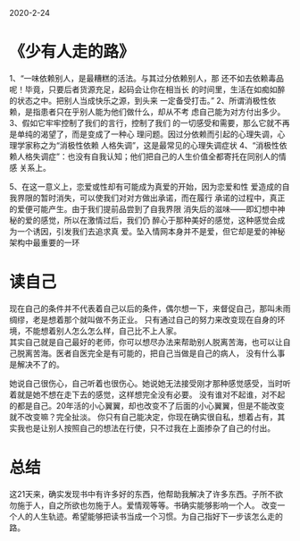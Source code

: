 2020-2-24

# 《少有人走的路》
1、“一味依赖别人，是最糟糕的活法。与其过分依赖别人，那 还不如去依赖毒品呢！毕竟，只要后者货源充足，起码会让你在相当长 的时间里，生活在如痴如醉的状态之中。把别人当成快乐之源，到头来 一定备受打击。”
2、所谓消极性依赖，是指患者只在乎别人能为他们做什么，却从不考 虑自己能为对方付出多少。
3、假如它牢牢控制了我们的言行，控制了我们 的一切感受和需要，那么它就不再是单纯的渴望了，而是变成了一种心 理问题。因过分依赖而引起的心理失调，心理学家称之为“消极性依赖 人格失调”，这是最常见的心理失调症状
4、“消极性依赖人格失调症”：也没有自我认知；他们把自己的人生价值全都寄托在同别人的情感 关系上。

5、在这一意义上，恋爱或性却有可能成为真爱的开始，因为恋爱和性 爱造成的自我界限的暂时消失，可以使我们对对方做出承诺，而在履行
承诺的过程中，真正的爱便可能产生。由于我们提前品尝到了自我界限 消失后的滋味——即幻想中神秘的爱的感觉，所以在激情过后，我们仍 醉心于那种美好的感觉，这种感觉会成为一个诱因，引发我们去追求真 爱。坠入情网本身并不是爱，但它却是爱的神秘架构中最重要的一环

# 读自己
现在自己的条件并不代表着自己以后的条件，偶尔想一下，来督促自己，那叫未雨绸缪，老是想着那个就叫做不务正业。
只有通过自己的努力来改变现在自身的环境，不能想着别人怎么怎么样，自己比不上人家。  
其实自己就是自己最好的老师，你可以想尽办法来帮助别人脱离苦海，也可以让自己脱离苦海。医者自医完全是有可能的，把自己当做是自己的病人，
没有什么事是解决不了的。

她说自己很伤心，自己听着也很伤心。她说她无法接受刚才那种感觉感受，当时听着就是她不想在走下去的感觉，这样想完全没有必要。
没有谁对不起谁，对不起的都是自己。20年活的小心翼翼，却也改变不了后面的小心翼翼，但是不能改变就不改变嘛？完全扯淡。
你只有自己能决定，你现在确实很自私，想着占有，其实我也是让别人按照自己的想法在行使，只不过我在上面掺杂了自己的付出。
# 总结
这21天来，确实发现书中有许多好的东西，他帮助我解决了许多东西。子所不欲勿施于人，自之所欲也勿施于人。爱情观等等。书确实能够影响一个人。
改变一个人的人生轨迹。希望能够把读书当成一个习惯。为自己指好下一步该怎么走的路。


